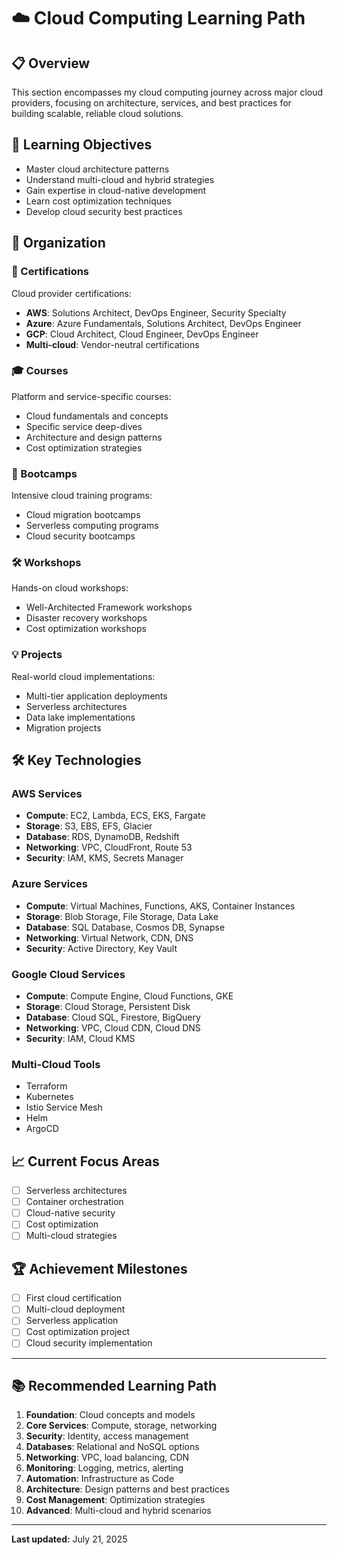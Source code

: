 # ☁️ Cloud Computing Learning Path

## 📋 Overview
This section encompasses my cloud computing journey across major cloud providers, focusing on architecture, services, and best practices for building scalable, reliable cloud solutions.

## 🎯 Learning Objectives
- Master cloud architecture patterns
- Understand multi-cloud and hybrid strategies
- Gain expertise in cloud-native development
- Learn cost optimization techniques
- Develop cloud security best practices

## 📁 Organization

### 📜 Certifications
Cloud provider certifications:
- **AWS**: Solutions Architect, DevOps Engineer, Security Specialty
- **Azure**: Azure Fundamentals, Solutions Architect, DevOps Engineer
- **GCP**: Cloud Architect, Cloud Engineer, DevOps Engineer
- **Multi-cloud**: Vendor-neutral certifications

### 🎓 Courses
Platform and service-specific courses:
- Cloud fundamentals and concepts
- Specific service deep-dives
- Architecture and design patterns
- Cost optimization strategies

### 🚀 Bootcamps
Intensive cloud training programs:
- Cloud migration bootcamps
- Serverless computing programs
- Cloud security bootcamps

### 🛠️ Workshops
Hands-on cloud workshops:
- Well-Architected Framework workshops
- Disaster recovery workshops
- Cost optimization workshops

### 💡 Projects
Real-world cloud implementations:
- Multi-tier application deployments
- Serverless architectures
- Data lake implementations
- Migration projects

## 🛠️ Key Technologies

### AWS Services
- **Compute**: EC2, Lambda, ECS, EKS, Fargate
- **Storage**: S3, EBS, EFS, Glacier
- **Database**: RDS, DynamoDB, Redshift
- **Networking**: VPC, CloudFront, Route 53
- **Security**: IAM, KMS, Secrets Manager

### Azure Services
- **Compute**: Virtual Machines, Functions, AKS, Container Instances
- **Storage**: Blob Storage, File Storage, Data Lake
- **Database**: SQL Database, Cosmos DB, Synapse
- **Networking**: Virtual Network, CDN, DNS
- **Security**: Active Directory, Key Vault

### Google Cloud Services
- **Compute**: Compute Engine, Cloud Functions, GKE
- **Storage**: Cloud Storage, Persistent Disk
- **Database**: Cloud SQL, Firestore, BigQuery
- **Networking**: VPC, Cloud CDN, Cloud DNS
- **Security**: IAM, Cloud KMS

### Multi-Cloud Tools
- Terraform
- Kubernetes
- Istio Service Mesh
- Helm
- ArgoCD

## 📈 Current Focus Areas
- [ ] Serverless architectures
- [ ] Container orchestration
- [ ] Cloud-native security
- [ ] Cost optimization
- [ ] Multi-cloud strategies

## 🏆 Achievement Milestones
- [ ] First cloud certification
- [ ] Multi-cloud deployment
- [ ] Serverless application
- [ ] Cost optimization project
- [ ] Cloud security implementation

---

## 📚 Recommended Learning Path
1. **Foundation**: Cloud concepts and models
2. **Core Services**: Compute, storage, networking
3. **Security**: Identity, access management
4. **Databases**: Relational and NoSQL options
5. **Networking**: VPC, load balancing, CDN
6. **Monitoring**: Logging, metrics, alerting
7. **Automation**: Infrastructure as Code
8. **Architecture**: Design patterns and best practices
9. **Cost Management**: Optimization strategies
10. **Advanced**: Multi-cloud and hybrid scenarios

---
**Last updated:** July 21, 2025
